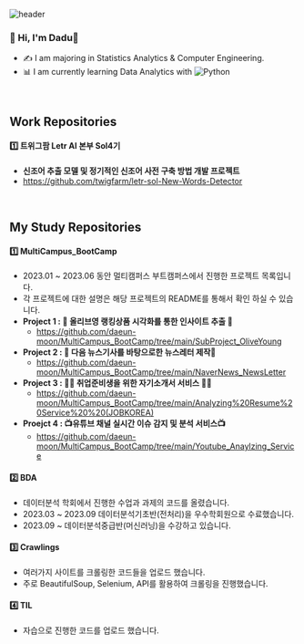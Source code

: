 ![header](https://capsule-render.vercel.app/api?type=egg&color=auto&height=330&section=header&text=Dadu's%20%20DataAnalytics&fontSize=50)

### 👋 Hi, I'm Dadu🌙

- ✍ I am majoring in Statistics Analytics & Computer Engineering. 
- 📊 I am currently learning Data Analytics with  ![Python](https://img.shields.io/badge/python-3670A0?style=for-the-badge&logo=python&logoColor=ffdd54)

&nbsp;
&nbsp;

## Work Repositories 
#### 1️⃣ 트위그팜 Letr AI 본부 Sol4기 
- **신조어 추출 모델 및 정기적인 신조어 사전 구축 방법 개발 프로젝트**
- https://github.com/twigfarm/letr-sol-New-Words-Detector



&nbsp;

## My Study Repositories 

#### 1️⃣ MultiCampus_BootCamp
- 2023.01 ~ 2023.06 동안 멀티캠퍼스 부트캠퍼스에서 진행한 프로젝트 목록입니다.
- 각 프로젝트에 대한 설명은 해당 프로젝트의 README를 통해서 확인 하실 수 있습니다.
- **Project 1 : 🌱 올리브영 랭킹상품 시각화를 통한 인사이트 추출 🌱**
  -  https://github.com/daeun-moon/MultiCampus_BootCamp/tree/main/SubProject_OliveYoung
- **Project 2 : 📰 다음 뉴스기사를 바탕으로한 뉴스레터 제작📰**
  - https://github.com/daeun-moon/MultiCampus_BootCamp/tree/main/NaverNews_NewsLetter
- **Project 3 : 👨‍🎓 취업준비생을 위한 자기소개서 서비스 👨‍🎓**
  - https://github.com/daeun-moon/MultiCampus_BootCamp/tree/main/Analyzing%20Resume%20Service%20%20(JOBKOREA)
- **Proejct 4 : 📺유튜브 채널 실시간 이슈 감지 및 분석 서비스📺**
  - https://github.com/daeun-moon/MultiCampus_BootCamp/tree/main/Youtube_Anaylzing_Service

#### 2️⃣ BDA
- 데이터분석 학회에서 진행한 수업과 과제의 코드를 올렸습니다.
- 2023.03 ~ 2023.09 데이터분석기초반(전처리)을 우수학회원으로 수료했습니다.
- 2023.09 ~ 데이터분석중급반(머신러닝)을 수강하고 있습니다.

#### 3️⃣ Crawlings
- 여러가지 사이트를 크롤링한 코드들을 업로드 했습니다.
- 주로 BeautifulSoup, Selenium, API를 활용하여 크롤링을 진행했습니다.

#### 4️⃣ TIL
- 자습으로 진행한 코드를 업로드 했습니다. 




